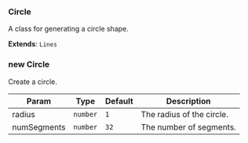 <a name="Circle"></a>

### Circle 
A class for generating a circle shape.


**Extends**: <code>Lines</code>  
<a name="new_Circle_new"></a>

### new Circle
Create a circle.


| Param | Type | Default | Description |
| --- | --- | --- | --- |
| radius | <code>number</code> | <code>1</code> | The radius of the circle. |
| numSegments | <code>number</code> | <code>32</code> | The number of segments. |

